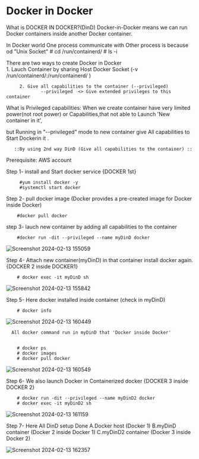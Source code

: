 
# Docker in Docker

What is DOCKER IN DOCKER?(DinD)
  Docker-in-Docker means we can run Docker containers inside another Docker container.

In Docker world One process communicate with Other process is because od "Unix Socket"
    # cd /run/containerd/
    # ls -i
    
There are two ways to create Docker in Docker     
         1. Lauch Container by sharing Host Docker Socket
           (-v /run/containerd/:/run/containerd/ )
            
         2. Give all capabilities to the container (--privileged)
                 --privileged  <> Give extended privileges to this container

What is Privileged capabilities:
  When we create container have very limited power(not root power) or Capabilities,that not able to Launch 'New container in it',
  
but Running in "--privileged" mode to new container give All capabilities to Start Dockerin it .


       ::By using 2nd way DinD (Give all capabilities to the container) ::
           
Prerequisite: AWS account
 
Step 1-
      install and Start docker service   {DOCKER 1st}
        
         
         #yum install docker -y
         #systemctl start docker

Step 2-
      pull docker image (Docker provides a pre-created image for Docker inside Docker)
       
        
        #docker pull docker

step 3-
      lauch new container by adding all capabilities to the container
       
        
        #docker run -dit --privileged --name myDinD docker
        
![Screenshot 2024-02-13 155059](https://github.com/Pratikshinde55/Docker-in-Docker/assets/145910708/f3fd7600-aa03-4830-8380-dc48c2c91dfc)

Step 4-
      Attach new container(myDinD) in that container install docker again.
                                                {DOCKER 2 inside DOCKER1}
        
        # docker exec -it myDinD sh

![Screenshot 2024-02-13 155842](https://github.com/Pratikshinde55/Docker-in-Docker/assets/145910708/6a0d7150-cb53-47a2-974a-5189da2b77e2)

Step 5-
      Here docker installed inside container (check in myDinD)
       
        # docker info

 ![Screenshot 2024-02-13 160449](https://github.com/Pratikshinde55/Docker-in-Docker/assets/145910708/6df91207-4833-4ad1-9e08-32f5c895616d)


      All docker command run in myDinD that 'Docker inside Docker'
       
        
        # docker ps
        # docker images
        # docker pull docker

![Screenshot 2024-02-13 160549](https://github.com/Pratikshinde55/Docker-in-Docker/assets/145910708/de5d86f7-d97a-4682-b0a3-012eedacb2b2)

Step 6-
      We also launch Docker in Containerized docker {DOCKER 3 inside DOCKER 2}
       
        
        # docker run -dit --privileged --name myDinD2 docker
        # docker exec -it myDinD2 sh

![Screenshot 2024-02-13 161159](https://github.com/Pratikshinde55/Docker-in-Docker/assets/145910708/03ded95f-78d3-4178-a174-2146ab465d75)

Step 7-
      Here All DinD setup Done
         A.Docker host  (Docker 1)
         B.myDinD container (Docker 2 inside Docker 1)
         C.myDinD2 container (Docker 3 inside Docker 2)

  ![Screenshot 2024-02-13 162357](https://github.com/Pratikshinde55/Docker-in-Docker/assets/145910708/c0dfea90-e5a4-4bf7-aae4-a974d1a839e1)

